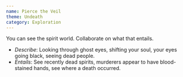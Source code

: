 ```yaml
---
name: Pierce the Veil
theme: Undeath
category: Exploration
---
```


You can see the spirit world. Collaborate on what that entails.

* *Describe*: Looking through ghost eyes, shifting your soul, your eyes going black, seeing dead people.
* *Entails*: See recently dead spirits, murderers appear to have blood-stained hands, see where a death occurred.